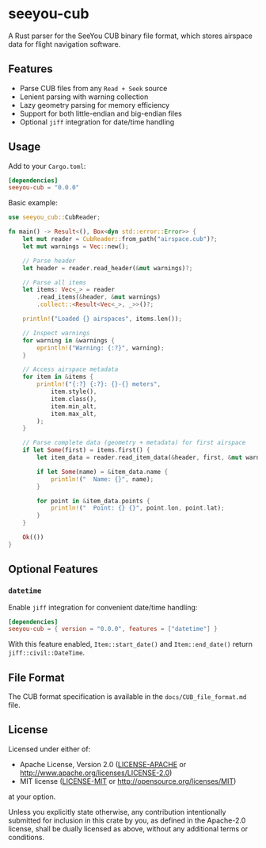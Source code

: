 # seeyou-cub

A Rust parser for the SeeYou CUB binary file format, which stores airspace data for flight navigation software.

## Features

- Parse CUB files from any `Read + Seek` source
- Lenient parsing with warning collection
- Lazy geometry parsing for memory efficiency
- Support for both little-endian and big-endian files
- Optional `jiff` integration for date/time handling

## Usage

Add to your `Cargo.toml`:

```toml
[dependencies]
seeyou-cub = "0.0.0"
```

Basic example:

```rust
use seeyou_cub::CubReader;

fn main() -> Result<(), Box<dyn std::error::Error>> {
    let mut reader = CubReader::from_path("airspace.cub")?;
    let mut warnings = Vec::new();

    // Parse header
    let header = reader.read_header(&mut warnings)?;

    // Parse all items
    let items: Vec<_> = reader
        .read_items(&header, &mut warnings)
        .collect::<Result<Vec<_>, _>>()?;

    println!("Loaded {} airspaces", items.len());

    // Inspect warnings
    for warning in &warnings {
        eprintln!("Warning: {:?}", warning);
    }

    // Access airspace metadata
    for item in &items {
        println!("{:?} {:?}: {}-{} meters",
            item.style(),
            item.class(),
            item.min_alt,
            item.max_alt,
        );
    }

    // Parse complete data (geometry + metadata) for first airspace
    if let Some(first) = items.first() {
        let item_data = reader.read_item_data(&header, first, &mut warnings)?;

        if let Some(name) = &item_data.name {
            println!("  Name: {}", name);
        }

        for point in &item_data.points {
            println!("  Point: {} {}", point.lon, point.lat);
        }
    }

    Ok(())
}
```

## Optional Features

### `datetime`

Enable `jiff` integration for convenient date/time handling:

```toml
[dependencies]
seeyou-cub = { version = "0.0.0", features = ["datetime"] }
```

With this feature enabled, `Item::start_date()` and `Item::end_date()` return `jiff::civil::DateTime`.

## File Format

The CUB format specification is available in the `docs/CUB_file_format.md` file.

## License

Licensed under either of:

- Apache License, Version 2.0 ([LICENSE-APACHE](LICENSE-APACHE) or <http://www.apache.org/licenses/LICENSE-2.0>)
- MIT license ([LICENSE-MIT](LICENSE-MIT) or <http://opensource.org/licenses/MIT>)

at your option.

Unless you explicitly state otherwise, any contribution intentionally submitted
for inclusion in this crate by you, as defined in the Apache-2.0 license, shall
be dually licensed as above, without any additional terms or conditions.
